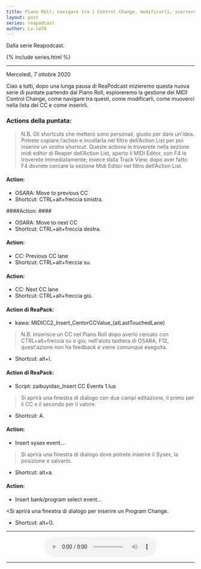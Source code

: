 ```yaml
---
title: Piano Roll; navigare tra i Control Change, modificarli, scorrere tra le corsie di questi e inserirli.
layout: post
series: reapodcast
author: Lo-lo78
---
```

 
Dalla serie Reapodcast.

{% include series.html %}

---

Mercoledì, 7 ottobre 2020

Ciao a tutti, dopo una lunga pausa di ReaPodcast inizieremo questa nuova serie di puntate partendo dal Piano Roll, esploreremo la gestione dei MIDI Control Change, come navigare tra questi, come modificarli, come muoverci nella lista dei CC e come inserirli.

### Actions della puntata: ###

>N.B.
Gli shortcuts che metterò sono personali, giusto per dare un’idea.
Potrete copiare l’action e incollarla nel filtro dell’Action List per poi inserire un vostro shortcut.
Queste actions le troverete nella sezione midi editor di Reaper dell’Action List, aperto il MIDI Editor, con F4 le troverete immediatamente; invece dalla Track View, dopo aver fatto F4 dovrete cercare la sezione Midi Editor nel filtro dell’Action List.

#### Action: ####

* OSARA: Move to previous CC
* Shortcut: CTRL+alt+freccia sinistra.

####Action: ####
* OSARA: Move to next CC
* Shortcut: CTRL+alt+freccia destra.

#### Action: ####

* CC: Previous CC lane
* Shortcut: CTRL+alt+freccia su.

#### Action: ####
* CC: Next CC lane
* Shortcut: CTRL+alt+freccia giù.

#### Action di ReaPack: ####

* kawa: MIDICC2\_Insert\_CentorCCValue\_\(atLastTouchedLane\)

>N.B.
Inserisce un CC nel Piano Roll dopo averlo cercato con CTRL+alt+freccia su o giù; nell'aiuto tastiera di OSARA, F12, quest'azione non ha feedback e viene comunque eseguita.

* Shortcut: alt+I.

#### Action di ReaPack: ####

* Script: zaibuyidao_Insert CC Events 1.lua

>Si aprirà una finestra di dialogo con due campi editazione, il primo per il CC e il secondo per il valore.

* Shortcut: A.

#### Action: ####

* Insert sysex event...

>Si aprirà una finestra di dialogo dove potrete inserire il Sysex, la posizione e salvarlo.

* Shortcut: alt+a.

#### Action: ####

* Insert bank/program select event...

<Si aprirà una finestra di dialogo per inserire un Program Change.

* Shortcut: alt+O.

---

<div align="center">
<audio controls src="https://drive.google.com/uc?id=19yescpeA4p0tTcVBXtx8vq4jr50e3NJc&export=download">Il browser ha l'audio disattivato.</audio>
</div>

---
